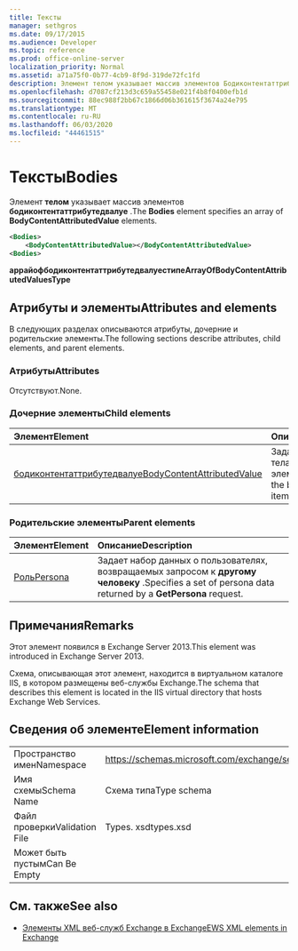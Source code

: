 ```yaml
---
title: Тексты
manager: sethgros
ms.date: 09/17/2015
ms.audience: Developer
ms.topic: reference
ms.prod: office-online-server
localization_priority: Normal
ms.assetid: a71a75f0-0b77-4cb9-8f9d-319de72fc1fd
description: Элемент телом указывает массив элементов Бодиконтентаттрибутедвалуе.
ms.openlocfilehash: d7087cf213d3c659a55458e021f4b8f0400efb1d
ms.sourcegitcommit: 88ec988f2bb67c1866d06b361615f3674a24e795
ms.translationtype: MT
ms.contentlocale: ru-RU
ms.lasthandoff: 06/03/2020
ms.locfileid: "44461515"
---
```

# <a name="bodies"></a><span data-ttu-id="9086d-103">Тексты</span><span class="sxs-lookup"><span data-stu-id="9086d-103">Bodies</span></span>

<span data-ttu-id="9086d-104">Элемент **телом** указывает массив элементов **бодиконтентаттрибутедвалуе** .</span><span class="sxs-lookup"><span data-stu-id="9086d-104">The **Bodies** element specifies an array of **BodyContentAttributedValue** elements.</span></span> 
  
```XML
<Bodies>
    <BodyContentAttributedValue></BodyContentAttributedValue>
<Bodies>
```

 <span data-ttu-id="9086d-105">**аррайофбодиконтентаттрибутедвалуестипе**</span><span class="sxs-lookup"><span data-stu-id="9086d-105">**ArrayOfBodyContentAttributedValuesType**</span></span>
## <a name="attributes-and-elements"></a><span data-ttu-id="9086d-106">Атрибуты и элементы</span><span class="sxs-lookup"><span data-stu-id="9086d-106">Attributes and elements</span></span>

<span data-ttu-id="9086d-107">В следующих разделах описываются атрибуты, дочерние и родительские элементы.</span><span class="sxs-lookup"><span data-stu-id="9086d-107">The following sections describe attributes, child elements, and parent elements.</span></span>
  
### <a name="attributes"></a><span data-ttu-id="9086d-108">Атрибуты</span><span class="sxs-lookup"><span data-stu-id="9086d-108">Attributes</span></span>

<span data-ttu-id="9086d-109">Отсутствуют.</span><span class="sxs-lookup"><span data-stu-id="9086d-109">None.</span></span>
  
### <a name="child-elements"></a><span data-ttu-id="9086d-110">Дочерние элементы</span><span class="sxs-lookup"><span data-stu-id="9086d-110">Child elements</span></span>

|<span data-ttu-id="9086d-111">**Элемент**</span><span class="sxs-lookup"><span data-stu-id="9086d-111">**Element**</span></span>|<span data-ttu-id="9086d-112">**Описание**</span><span class="sxs-lookup"><span data-stu-id="9086d-112">**Description**</span></span>|
|:-----|:-----|
|[<span data-ttu-id="9086d-113">бодиконтентаттрибутедвалуе</span><span class="sxs-lookup"><span data-stu-id="9086d-113">BodyContentAttributedValue</span></span>](bodycontentattributedvalue.md) <br/> |<span data-ttu-id="9086d-114">Задает содержимое тела элемента.</span><span class="sxs-lookup"><span data-stu-id="9086d-114">Specifies the body content of an item.</span></span>  <br/> |
   
### <a name="parent-elements"></a><span data-ttu-id="9086d-115">Родительские элементы</span><span class="sxs-lookup"><span data-stu-id="9086d-115">Parent elements</span></span>

|<span data-ttu-id="9086d-116">**Элемент**</span><span class="sxs-lookup"><span data-stu-id="9086d-116">**Element**</span></span>|<span data-ttu-id="9086d-117">**Описание**</span><span class="sxs-lookup"><span data-stu-id="9086d-117">**Description**</span></span>|
|:-----|:-----|
|[<span data-ttu-id="9086d-118">Роль</span><span class="sxs-lookup"><span data-stu-id="9086d-118">Persona</span></span>](persona.md) <br/> |<span data-ttu-id="9086d-119">Задает набор данных о пользователях, возвращаемых запросом к **другому человеку** .</span><span class="sxs-lookup"><span data-stu-id="9086d-119">Specifies a set of persona data returned by a **GetPersona** request.</span></span>  <br/> |
   
## <a name="remarks"></a><span data-ttu-id="9086d-120">Примечания</span><span class="sxs-lookup"><span data-stu-id="9086d-120">Remarks</span></span>

<span data-ttu-id="9086d-121">Этот элемент появился в Exchange Server 2013.</span><span class="sxs-lookup"><span data-stu-id="9086d-121">This element was introduced in Exchange Server 2013.</span></span>
  
<span data-ttu-id="9086d-122">Схема, описывающая этот элемент, находится в виртуальном каталоге IIS, в котором размещены веб-службы Exchange.</span><span class="sxs-lookup"><span data-stu-id="9086d-122">The schema that describes this element is located in the IIS virtual directory that hosts Exchange Web Services.</span></span>
  
## <a name="element-information"></a><span data-ttu-id="9086d-123">Сведения об элементе</span><span class="sxs-lookup"><span data-stu-id="9086d-123">Element information</span></span>

|||
|:-----|:-----|
|<span data-ttu-id="9086d-124">Пространство имен</span><span class="sxs-lookup"><span data-stu-id="9086d-124">Namespace</span></span>  <br/> |https://schemas.microsoft.com/exchange/services/2006/types  <br/> |
|<span data-ttu-id="9086d-125">Имя схемы</span><span class="sxs-lookup"><span data-stu-id="9086d-125">Schema Name</span></span>  <br/> |<span data-ttu-id="9086d-126">Схема типа</span><span class="sxs-lookup"><span data-stu-id="9086d-126">Type schema</span></span>  <br/> |
|<span data-ttu-id="9086d-127">Файл проверки</span><span class="sxs-lookup"><span data-stu-id="9086d-127">Validation File</span></span>  <br/> |<span data-ttu-id="9086d-128">Types. xsd</span><span class="sxs-lookup"><span data-stu-id="9086d-128">types.xsd</span></span>  <br/> |
|<span data-ttu-id="9086d-129">Может быть пустым</span><span class="sxs-lookup"><span data-stu-id="9086d-129">Can Be Empty</span></span>  <br/> ||
   
## <a name="see-also"></a><span data-ttu-id="9086d-130">См. также</span><span class="sxs-lookup"><span data-stu-id="9086d-130">See also</span></span>



- [<span data-ttu-id="9086d-131">Элементы XML веб-служб Exchange в Exchange</span><span class="sxs-lookup"><span data-stu-id="9086d-131">EWS XML elements in Exchange</span></span>](ews-xml-elements-in-exchange.md)

